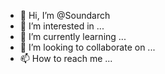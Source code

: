 - 👋 Hi, I’m @Soundarch
- 👀 I’m interested in ...
- 🌱 I’m currently learning ...
- 💞️ I’m looking to collaborate on ...
- 📫 How to reach me ...

<!---
Soundarch/Soundarch is a ✨ special ✨ repository because its `README.md` (this file) appears on your GitHub profile.
You can click the Preview link to take a look at your changes.
--->
